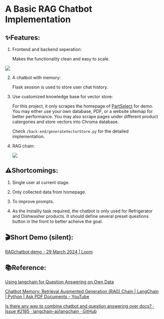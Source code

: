 

# A Basic RAG Chatbot Implementation



## ✨Features:

1. Frontend and backend seperation: 
   
   Makes the functionality clean and easy to scale.

![](/Users/dawn/Library/Application%20Support/marktext/images/2024-03-29-22-08-27-image.png)

2. A chatbot with memory:
   
   Flask session is used to store user chat history.
   
   

3. Use customized knowledge base for vector store:
   
   For this project, it only scrapes the homepage of [PartSelect](https://www.partselect.com/) for demo. You may either use your own database, PDF, or a website sitemap for better performance. You may also scrape pages under different product catergories and store vectors into Chroma database.
   
   Check `/back-end/generateVectorStore.py` for the detailed implementation.

4. RAG chain:
   
   ![](/Users/dawn/Library/Application%20Support/marktext/images/2024-03-29-22-34-37-image.png)



## ⚠️Shortcomings:

1. Single user at current stage.

2. Only collected data from homepage.

3. To improve prompts.

4. As the Instalily task required, the chatbot is only used for Refrigerator and Dishwasher products. It should define several preset questions button in the front to better acheive the goal.



## 🎬Short Demo (silent):

[RAGchatbot demo - 29 March 2024 | Loom](https://www.loom.com/share/13797209fad4485c9e1e515421d392c9?sid=828c9f59-675e-4b30-8fce-a5c961b3a2ca)





## 📚Reference:

[Using langchain for Question Answering on Own Data](https://medium.com/@onkarmishra/using-langchain-for-question-answering-on-own-data-3af0a82789ed)

[Chatbot Memory: Retrieval Augmented Generation (RAG) Chain | LangChain | Python | Ask PDF Documents - YouTube](https://www.youtube.com/watch?v=PtO44wwqi0M)

[Is there any way to combine chatbot and question answering over docs? · Issue #2185 · langchain-ai/langchain · GitHub](https://github.com/langchain-ai/langchain/issues/2185)


